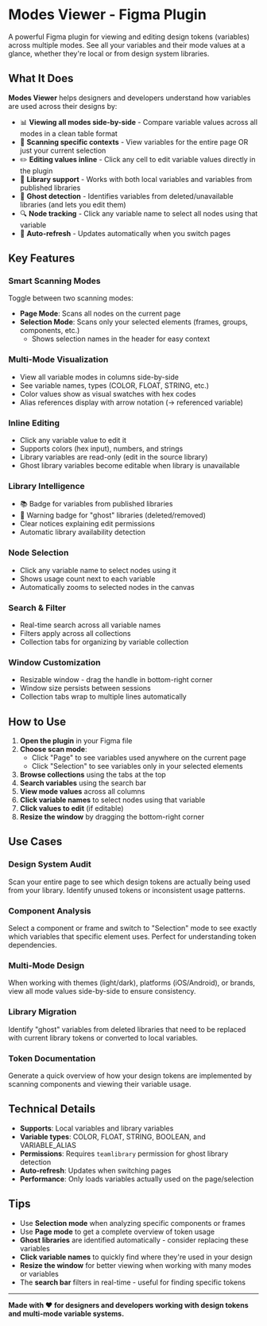 # Modes Viewer - Figma Plugin

A powerful Figma plugin for viewing and editing design tokens (variables) across multiple modes. See all your variables and their mode values at a glance, whether they're local or from design system libraries.

## What It Does

**Modes Viewer** helps designers and developers understand how variables are used across their designs by:

- 📊 **Viewing all modes side-by-side** - Compare variable values across all modes in a clean table format
- 🎯 **Scanning specific contexts** - View variables for the entire page OR just your current selection
- ✏️ **Editing values inline** - Click any cell to edit variable values directly in the plugin
- 🔗 **Library support** - Works with both local variables and variables from published libraries
- 👻 **Ghost detection** - Identifies variables from deleted/unavailable libraries (and lets you edit them)
- 🔍 **Node tracking** - Click any variable name to select all nodes using that variable
- 🔄 **Auto-refresh** - Updates automatically when you switch pages

## Key Features

### Smart Scanning Modes
Toggle between two scanning modes:
- **Page Mode**: Scans all nodes on the current page
- **Selection Mode**: Scans only your selected elements (frames, groups, components, etc.)
  - Shows selection names in the header for easy context

### Multi-Mode Visualization
- View all variable modes in columns side-by-side
- See variable names, types (COLOR, FLOAT, STRING, etc.)
- Color values show as visual swatches with hex codes
- Alias references display with arrow notation (→ referenced variable)

### Inline Editing
- Click any variable value to edit it
- Supports colors (hex input), numbers, and strings
- Library variables are read-only (edit in the source library)
- Ghost library variables become editable when library is unavailable

### Library Intelligence
- 📚 Badge for variables from published libraries
- 👻 Warning badge for "ghost" libraries (deleted/removed)
- Clear notices explaining edit permissions
- Automatic library availability detection

### Node Selection
- Click any variable name to select nodes using it
- Shows usage count next to each variable
- Automatically zooms to selected nodes in the canvas

### Search & Filter
- Real-time search across all variable names
- Filters apply across all collections
- Collection tabs for organizing by variable collection

### Window Customization
- Resizable window - drag the handle in bottom-right corner
- Window size persists between sessions
- Collection tabs wrap to multiple lines automatically

## How to Use

1. **Open the plugin** in your Figma file
2. **Choose scan mode**:
   - Click "Page" to see variables used anywhere on the current page
   - Click "Selection" to see variables only in your selected elements
3. **Browse collections** using the tabs at the top
4. **Search variables** using the search bar
5. **View mode values** across all columns
6. **Click variable names** to select nodes using that variable
7. **Click values to edit** (if editable)
8. **Resize the window** by dragging the bottom-right corner

## Use Cases

### Design System Audit
Scan your entire page to see which design tokens are actually being used from your library. Identify unused tokens or inconsistent usage patterns.

### Component Analysis
Select a component or frame and switch to "Selection" mode to see exactly which variables that specific element uses. Perfect for understanding token dependencies.

### Multi-Mode Design
When working with themes (light/dark), platforms (iOS/Android), or brands, view all mode values side-by-side to ensure consistency.

### Library Migration
Identify "ghost" variables from deleted libraries that need to be replaced with current library tokens or converted to local variables.

### Token Documentation
Generate a quick overview of how your design tokens are implemented by scanning components and viewing their variable usage.

## Technical Details

- **Supports**: Local variables and library variables
- **Variable types**: COLOR, FLOAT, STRING, BOOLEAN, and VARIABLE_ALIAS
- **Permissions**: Requires `teamlibrary` permission for ghost library detection
- **Auto-refresh**: Updates when switching pages
- **Performance**: Only loads variables actually used on the page/selection

## Tips

- Use **Selection mode** when analyzing specific components or frames
- Use **Page mode** to get a complete overview of token usage
- **Ghost libraries** are identified automatically - consider replacing these variables
- **Click variable names** to quickly find where they're used in your design
- **Resize the window** for better viewing when working with many modes or variables
- The **search bar** filters in real-time - useful for finding specific tokens

---

**Made with ❤️ for designers and developers working with design tokens and multi-mode variable systems.**

